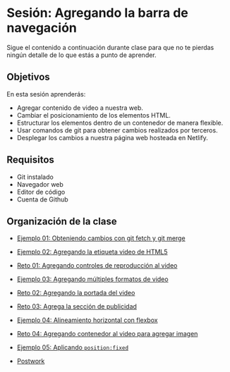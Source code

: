 # Sesión: Agregando la barra de navegación

Sigue el contenido a continuación durante clase para que no te pierdas ningún
detalle de lo que estás a punto de aprender.

## Objetivos

En esta sesión aprenderás:

- Agregar contenido de video a nuestra web.
- Cambiar el posicionamiento de los elementos HTML.
- Estructurar los elementos dentro de un contenedor de manera flexible.
- Usar comandos de git para obtener cambios realizados por terceros.
- Desplegar los cambios a nuestra página web hosteada en Netlify.

## Requisitos

- Git  instalado
- Navegador web
- Editor de código 
- Cuenta de Github

## Organización de la clase

- [Ejemplo 01: Obteniendo cambios con git fetch y git merge](https://github.com/beduExpert/A1-Frontend-Fundamentals-2020/tree/master/sesion-03/Ejemplo-01)

- [Ejemplo  02: Agregando la etiqueta video de HTML5](https://github.com/beduExpert/A1-Frontend-Fundamentals-2020/tree/master/sesion-03/Ejemplo-02)

- [Reto  01: Agregando controles de reproducción al video](https://github.com/beduExpert/A1-Frontend-Fundamentals-2020/tree/master/sesion-03/reto-01)

- [Ejemplo  03: Agregando múltiples formatos de video](https://github.com/beduExpert/A1-Frontend-Fundamentals-2020/tree/master/sesion-03/Ejemplo-03)

- [Reto  02: Agregando la portada del video](https://github.com/beduExpert/A1-Frontend-Fundamentals-2020/tree/master/sesion-03/reto-02)

- [Reto  03: Agrega la sección de publicidad](https://github.com/beduExpert/A1-Frontend-Fundamentals-2020/tree/master/sesion-03/reto-03)

- [Ejemplo  04: Alineamiento horizontal con flexbox](https://github.com/beduExpert/A1-Frontend-Fundamentals-2020/tree/master/sesion-03/Ejemplo-04)

- [Reto  04: Agregando contenedor al video para agregar imagen](https://github.com/beduExpert/A1-Frontend-Fundamentals-2020/tree/master/sesion-03/reto-04)

- [Ejemplo  05: Aplicando `position:fixed`](https://github.com/beduExpert/A1-Frontend-Fundamentals-2020/tree/master/sesion-03/Ejemplo-05)

- [Postwork](https://github.com/beduExpert/A1-Frontend-Fundamentals-2020/tree/master/sesion-03/postwork)


